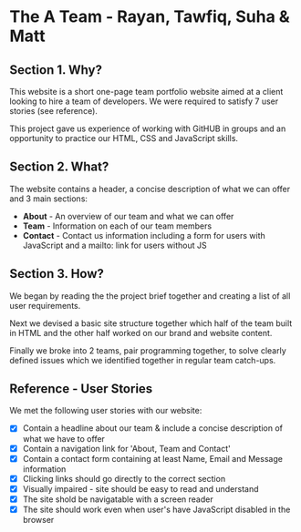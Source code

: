 # The A Team - Rayan, Tawfiq, Suha & Matt

## Section 1. Why?

This website is a short one-page team portfolio website aimed at a client looking to hire a team of developers. We were required to satisfy 7 user stories (see reference).

This project gave us experience of working with GitHUB in groups and an opportunity to practice our HTML, CSS and JavaScript skills.

## Section 2. What?

The website contains a header, a concise description of what we can offer and 3 main sections:

- **About** - An overview of our team and what we can offer
- **Team** - Information on each of our team members
- **Contact** - Contact us information including a form for users with JavaScript and a mailto: link for users without JS

## Section 3. How?

We began by reading the the project brief together and creating a list of all user requirements.

Next we devised a basic site structure together which half of the team built in HTML and the other half worked on our brand and website content.

Finally we broke into 2 teams, pair programming together, to solve clearly defined issues which we identified together in regular team catch-ups.

## Reference - User Stories

We met the following user stories with our website:

- [x] Contain a headline about our team & include a concise description of what we have to offer
- [x] Contain a navigation link for 'About, Team and Contact'
- [x] Contain a contact form containing at least Name, Email and Message information
- [x] Clicking links should go directly to the correct section
- [x] Visually impaired - site should be easy to read and understand
- [x] The site shold be navigatable with a screen reader
- [x] The site should work even when user's have JavaScript disabled in the browser
